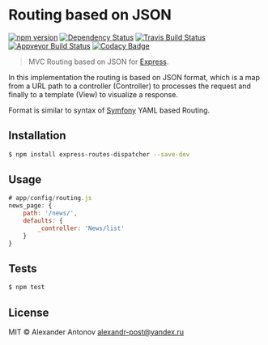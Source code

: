 Routing based on JSON
==

[![npm version][version-img]][version] [![Dependency Status][dependency-img]][dependency] [![Travis Build Status][travis-img]][travis] [![Appveyor Build Status][appveyor-img]][appveyor] [![Codacy Badge][codacy-img]][codacy]

[dependency-img]: https://david-dm.org/ahtohbi4/express-routes-dispatcher.svg
[dependency]: https://david-dm.org/ahtohbi4/express-routes-dispatcher
[version-img]: https://badge.fury.io/js/express-routes-dispatcher.svg
[version]: https://badge.fury.io/js/express-routes-dispatcher
[travis-img]: https://travis-ci.org/ahtohbi4/express-routes-dispatcher.svg?branch=master
[travis]: https://travis-ci.org/ahtohbi4/express-routes-dispatcher
[appveyor-img]: https://ci.appveyor.com/api/projects/status/0xodj7np6jghyuik/branch/master?svg=true
[appveyor]: https://ci.appveyor.com/project/ahtohbi4/express-routes-dispatcher/branch/master
[codacy-img]: https://api.codacy.com/project/badge/grade/480c7aa1737046bfa6d475082847d513
[codacy]: https://www.codacy.com/app/alexandr-post/express-routes-dispatcher

> MVC Routing based on JSON for [Express](http://expressjs.com/).

In this implementation the routing is based on JSON format, which is a map from a URL path to a controller (Controller) to processes the request and finally to a template (View) to visualize a response.

Format is similar to syntax of [Symfony](https://symfony.com/doc/3.0/book/routing.html) YAML based Routing.

Installation
--

```bash
$ npm install express-routes-dispatcher --save-dev
```

Usage
--

```javascript
# app/config/routing.js
news_page: {
    path: '/news/',
    defaults: {
        _controller: 'News/list'
    }
}
```

Tests
--

```bash
$ npm test
```

License
--

MIT © Alexander Antonov <alexandr-post@yandex.ru>
